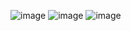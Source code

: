 ![image](https://user-images.githubusercontent.com/49730521/87540495-6a22b700-c6bd-11ea-9221-535cfad8261d.png)
![image](https://user-images.githubusercontent.com/49730521/87540610-a1916380-c6bd-11ea-9758-2aa1a456106d.png)
![image](https://user-images.githubusercontent.com/49730521/87540803-e0bfb480-c6bd-11ea-8adc-eaa3f62f36c5.png)
